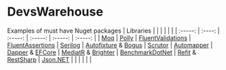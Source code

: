 # DevsWarehouse
Examples of must have Nuget packages
| Libraries | | | | | |
| :-----: | :----: | :-----: | :-----: | :-----: | :-----: |
| [Moq][1] | [Polly][2] | [FluentValidations][3] | [FluentAssertions][4] | [Serilog][5] | [Autofixture][6] & [Bogus][7]
| [Scrutor][8] | [Automapper][9] | [Dapper][10] & [EFCore][11] | [MediatR][12] & [Brighter][13] | [BenchmarkDotNet][14] | [Refit][15] & [RestSharp][16]
| [Json.NET][17] | | | | | |

[1]:https://github.com/moq/moq4
[2]:https://github.com/App-vNext/Polly
[3]:https://docs.fluentvalidation.net/en/latest/
[4]:https://fluentassertions.com/
[5]:https://serilog.net/
[6]:https://github.com/AutoFixture/AutoFixture
[7]:https://github.com/bchavez/Bogus
[8]:https://github.com/khellang/Scrutor
[9]:https://automapper.org/
[10]:https://github.com/DapperLib/Dapper
[11]:https://docs.microsoft.com/en-us/ef/core/
[12]:https://github.com/jbogard/MediatR
[13]:https://github.com/BrighterCommand/Brighter
[14]:https://github.com/dotnet/BenchmarkDotNet
[15]:https://github.com/reactiveui/refit
[16]:https://restsharp.dev/
[17]:https://github.com/obarlik/Json.Net/blob/master/README.md
